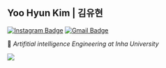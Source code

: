 ## Yoo Hyun Kim | 김유현
[![Instagram Badge](https://img.shields.io/badge/Instagram-9c38d1?style=flat&logo=Instagram&logoColor=white)](https://www.instagram.com/u_hyuuun/) 
[![Gmail Badge](https://img.shields.io/badge/Gmail-D14836?style=flat&logo=Gmail&logoColor=white)](mailto:kun012019@inha.edu) 

:school: _Artifitial intelligence Engineering at Inha University_
 
<img src="https://img.shields.io/badge/Python-3776AB?style=for-the-badge&logo=Python&logoColor=black">

